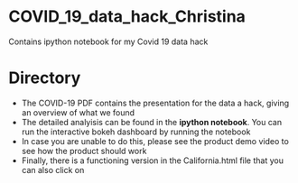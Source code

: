 # COVID_19_data_hack_Christina
Contains ipython notebook for my Covid 19 data hack

# Directory

- The COVID-19 PDF contains the presentation for the data a hack, giving an overview of what we found
- The detailed analyisis can be found in the **ipython notebook**. 
You can run the interactive bokeh dashboard by running the notebook
- In case you are unable to do this, please see the product demo video to see how the product should work
- Finally, there is a functioning version in the California.html file that you can also click on


